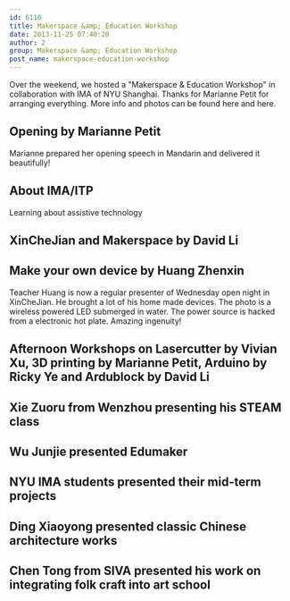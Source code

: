 ```yaml
---
id: 6110
title: Makerspace &amp; Education Workshop
date: 2013-11-25 07:40:20
author: 2
group: Makerspace &amp; Education Workshop
post_name: makerspace-education-workshop
---
```


Over the weekend, we hosted a "Makerspace & Education Workshop" in collaboration with IMA of NYU Shanghai. Thanks for Marianne Petit for arranging everything. More info and photos can be found here and here.

## Opening by Marianne Petit

Marianne prepared her opening speech in Mandarin and delivered it beautifully!

## About IMA/ITP

Learning about assistive technology

## XinCheJian and Makerspace by David Li

## Make your own device by Huang Zhenxin

Teacher Huang is now a regular presenter of Wednesday open night in XinCheJian. He brought a lot of his home made devices. The photo is a wireless powered LED submerged in water. The power source is hacked from a electronic hot plate. Amazing ingenuity!

## Afternoon Workshops on Lasercutter by Vivian Xu, 3D printing by Marianne Petit, Arduino by Ricky Ye and Ardublock by David Li

## Xie Zuoru from Wenzhou presenting his STEAM class

## Wu Junjie presented Edumaker

## NYU IMA students presented their mid-term projects

## Ding Xiaoyong presented classic Chinese architecture works

## Chen Tong from SIVA presented his work on integrating folk craft into art school